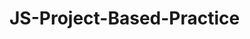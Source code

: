 # JS-Project-Based-Practice
<!-- with help of projects by by Wes Bos(Full Stack Developer, Speaker and Teacher from Canada) -->